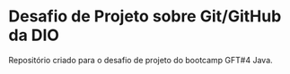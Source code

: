 # Desafio de Projeto sobre Git/GitHub da DIO
Repositório criado para o desafio de projeto do bootcamp GFT#4 Java.
